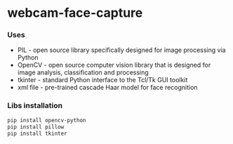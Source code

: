 # webcam-face-capture

### Uses
- PIL - open source library specifically designed for image processing via Python
- OpenCV - open source computer vision library that is designed for image analysis, classification and processing
- tkinter - standard Python interface to the Tcl/Tk GUI toolkit
- xml file - pre-trained cascade Haar model for face recognition

### Libs installation
```sh
pip install opencv-python
pip install pillow
pip install tkinter
```